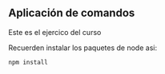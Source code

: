 ## Aplicación de comandos

Este es el ejercico del curso

Recuerden instalar los paquetes de node asi:

```
npm install
```